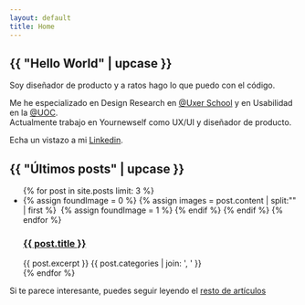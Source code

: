 ```yaml
---
layout: default
title: Home
---
```


<section id="home">
    <div class="row align-items-center">
        <div class="col-12">
            <h1>{{ "Hello World" | upcase }}</h1>
            <p>Soy diseñador de producto y a ratos hago lo que puedo con el código.</p>
            <p>Me he especializado en Design Research en <a href="https://www.uxerschool.com" target="_blank">@Uxer School</a> y en Usabilidad en la <a href="https://www.uoc.edu" target="_blank">@UOC</a>.<br>
            Actualmente trabajo en Yournewself como UX/UI y diseñador de producto.</p>
            <p>Echa un vistazo a mi <a href="https://www.linkedin.com/in/xavipuighernandez/" target="_blank">Linkedin</a>.</p>
        </div>
    </div>
</section>

<section id="blog">
    <h2>{{ "Últimos posts" | upcase }}</h2>  
    <ul class="home_posts">
        {% for post in site.posts limit: 3 %}
            <li class="post">
                {% assign foundImage = 0 %}
                {% assign images = post.content | split:"<img " %}
                {% for image in images %}
                    {% if image contains 'src' %}
                        {% if foundImage == 0 %}
                        {% assign html = image | split:"/>" | first %}
                        <img {{ html }} class="img_post"/>
                        {% assign foundImage = 1 %}
                    {% endif %}
                    {% endif %}
                {% endfor %}
                <h3><a href="{{ post.url }}">{{ post.title }}</a></h3>      
                {{ post.excerpt }}
                {{ post.categories | join: ', ' }}
            </li>
        {% endfor %}
    </ul>
    <span>Si te parece interesante, puedes seguir leyendo el <a href="blog">resto de artículos</a></span>
</section>